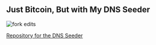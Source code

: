 Just Bitcoin, But with My DNS Seeder
------------------------------------
![fork edits](https://s3.us-east-2.amazonaws.com/toshi-vision-assets/seed-edit.png)

[Repository for the DNS Seeder](https://github.com/ryan-lingle/bitcoin-dns-seeder)
